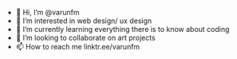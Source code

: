 - 👋 Hi, I’m @varunfm
- 👀 I’m interested in web design/ ux design
- 🌱 I’m currently learning everything there is to know about coding
- 💞️ I’m looking to collaborate on art projects
- 📫 How to reach me linktr.ee/varunfm

<!---
varunfm/varunfm is a ✨ special ✨ repository because its `README.md` (this file) appears on your GitHub profile.
You can click the Preview link to take a look at your changes.
--->
